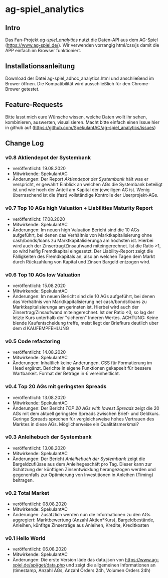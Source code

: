 # ag-spiel_analytics

## Intro
Das Fan-Projekt *ag-spiel_analytics* nutzt die Daten-API aus dem AG-Spiel (https://www.ag-spiel.de/).
Wir verwenden vorrangig html/css/js damit die APP einfach im Browser funktioniert.

## Installationsanleitung
Download der Datei ag-spiel_adhoc_analytics.html und anschließend im Brower öffnen.
Die Kompatibilität wird ausschließlich für den Chrome-Brower getestet.

## Feature-Requests
Bitte lasst mich eure Wünsche wissen, welche Daten wollt ihr sehen, kombinieren, auswerten, visualisieren.
Macht bitte einfach einen Issue hier in github auf (https://github.com/SpekulantAC/ag-spiel_analytics/issues)

## Change Log
### v0.8 Aktiendepot der Systembank
- veröffentlicht: 19.08.2020
- Mitwirkende: SpekulantAC
- Änderungen: Der Report *Aktiendepot der Systembank* hält was er verspricht, er gewährt Einblick an welchen AGs die Systembank beteiligt ist und wie hoch der Anteil am Kapital der jeweiligen AG ist. Wenig überraschend ist die (fast) vollständige Kontrolle der Userprojekt-AGs. 


### v0.7 Top 10 AGs high Valuation + Liabilities Maturity Report
- veröffentlicht: 17.08.2020
- Mitwirkende: SpekulantAC
- Änderungen: Im neuen high Valuation Bericht sind die 10 AGs aufgeführt, bei denen das Verhältnis von Marktkapitalisierung ohne cash/bonds/loans zu Marktkapitalisierunga am höchsten ist. Hierbei wird auch der Zinsertrag/Zinsaufwand miteingerechnet. Ist die Ratio >1, so wird helfig Fremdkapital eingesetzt.
Der Liability-Report zeigt die Fälligkeiten des Fremdkapitals an, also an welchen Tagen dem Markt durch Rückzahlung von Kapital und Zinsen Bargeld entzogen wird.

### v0.6 Top 10 AGs low Valuation
- veröffentlicht: 15.08.2020
- Mitwirkende: SpekulantAC
- Änderungen: Im neuen Bericht sind die 10 AGs aufgeführt, bei denen das Verhältnis von Marktkapitalisierung net cash/bonds/loans zu Marktkapitalisierunga am gerinsten ist. Hierbei wird auch der Zinsertrag/Zinsaufwand miteingerechnet. Ist der Ratio <0, so lag der letzte Kurs unterhalb der "sicheren" Inneren Wertes. ACHTUNG: Keine blende Kaufentscheidung treffe, meist liegt der Briefkurs deutlich uber dem d KAUFEMPFEHLUNG

### v0.5 Code refactoring
- veröffentlicht: 14.08.2020
- Mitwirkende: SpekulantAC
- Änderungen: Inhaltlich keine Änderungen. CSS für Formatierung im Head ergänzt. Berichte in eigene Funktionen gekapselt für bessere Wartbarkeit. Format der Beträge in € vereinheitlicht.

### v0.4 Top 20 AGs mit geringsten Spreads
- veröffentlicht: 13.08.2020
- Mitwirkende: SpekulantAC
- Änderungen: Der Bericht *TOP 20 AGs with lowest Spreads* zeigt die 20 AGs mit dem aktuell geringsten Spreads zwischen Brief- und Geldkurs. Geringe Spreads sprechen für vergleichsweise hohes Vertrauen des Marktes in diese AGs. Möglicherweise ein Qualitätsmerkmal?   

### v0.3 Anleihebuch der Systembank
- veröffentlicht: 13.08.2020
- Mitwirkende: SpekulantAC
- Änderungen: Der Bericht *Anleihebuch der Systembank* zeigt die Bargeldzuflüsse aus dem Anleihegeschäft pro Tag. Dieser kann zur Schätzung der künftigen Zinsentwicklung herangezogen werden und gegenenfalls zur Optimierung von Investitionen in Anleihen (Timing) beitragen.  

### v0.2 Total Market
- veröffentlicht: 08.08.2020
- Mitwirkende: SpekulantAC
- Änderungen: Zusätzlich werden nun die Informationen zu den AGs aggregiert:
 Marktbewertung (Anzahl Aktien\*Kurs),
 Bargeldbestände,
 Anleihen,
 künfitge Zinserträge aus Anleihen,
 Kredite,
 Kreditkosten

### v0.1 Hello World
- veröffentlicht: 06.08.2020
- Mitwirkende: SpekulantAC
- Änderungen: Die erste Version läde das data.json von https://www.ag-spiel.de/api/get/data.php und zeigt die allgemeinen Informationen an (timestamp, Anzahl AGs, Anzahl Orders 24h, Volumen Orders 24h)

